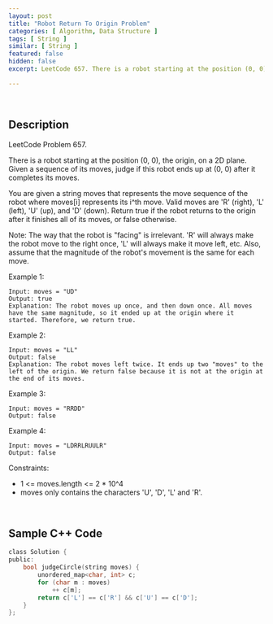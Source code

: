 ```yaml
---
layout: post
title: "Robot Return To Origin Problem"
categories: [ Algorithm, Data Structure ]
tags: [ String ]
similar: [ String ]
featured: false
hidden: false
excerpt: LeetCode 657. There is a robot starting at the position (0, 0), the origin, on a 2D plane. Given a sequence of its moves, judge if this robot ends up at (0, 0) after it completes its moves.

---
```


<br />

## Description

LeetCode Problem 657.

There is a robot starting at the position (0, 0), the origin, on a 2D plane. Given a sequence of its moves, judge if this robot ends up at (0, 0) after it completes its moves.

You are given a string moves that represents the move sequence of the robot where moves[i] represents its i^th move. Valid moves are 'R' (right), 'L' (left), 'U' (up), and 'D' (down).
Return true if the robot returns to the origin after it finishes all of its moves, or false otherwise.

Note: The way that the robot is "facing" is irrelevant. 'R' will always make the robot move to the right once, 'L' will always make it move left, etc. Also, assume that the magnitude of the robot's movement is the same for each move.

Example 1:
```
Input: moves = "UD"
Output: true
Explanation: The robot moves up once, and then down once. All moves have the same magnitude, so it ended up at the origin where it started. Therefore, we return true.
```

Example 2:
```
Input: moves = "LL"
Output: false
Explanation: The robot moves left twice. It ends up two "moves" to the left of the origin. We return false because it is not at the origin at the end of its moves.
```

Example 3:
```
Input: moves = "RRDD"
Output: false
```

Example 4:
```
Input: moves = "LDRRLRUULR"
Output: false
```

Constraints:
* 1 <= moves.length <= 2 * 10^4
* moves only contains the characters 'U', 'D', 'L' and 'R'.

<br />

## Sample C++ Code


```c
class Solution {
public:
    bool judgeCircle(string moves) {
        unordered_map<char, int> c;
        for (char m : moves)
            ++ c[m];
        return c['L'] == c['R'] && c['U'] == c['D'];
    }
};
```


